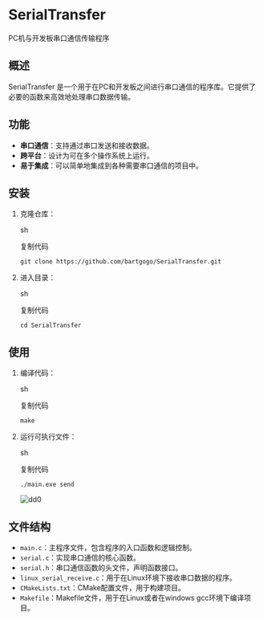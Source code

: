 # SerialTransfer

PC机与开发板串口通信传输程序

## 概述

SerialTransfer 是一个用于在PC和开发板之间进行串口通信的程序库。它提供了必要的函数来高效地处理串口数据传输。

## 功能

- **串口通信**：支持通过串口发送和接收数据。
- **跨平台**：设计为可在多个操作系统上运行。
- **易于集成**：可以简单地集成到各种需要串口通信的项目中。

## 安装

1. 克隆仓库：
   
   sh
   
   复制代码
   
   `git clone https://github.com/bartgogo/SerialTransfer.git`

2. 进入目录：
   
   sh
   
   复制代码
   
   `cd SerialTransfer`

## 使用

1. 编译代码：
   
   sh
   
   复制代码
   
   `make`

2. 运行可执行文件：
   
   sh
   
   复制代码
   
   `./main.exe send`
   
   ![dd0](https://s21.ax1x.com/2024/05/27/pk1Zncd.png)

## 文件结构

- `main.c`：主程序文件，包含程序的入口函数和逻辑控制。
- `serial.c`：实现串口通信的核心函数。
- `serial.h`：串口通信函数的头文件，声明函数接口。
- `linux_serial_receive.c`：用于在Linux环境下接收串口数据的程序。
- `CMakeLists.txt`：CMake配置文件，用于构建项目。
- `Makefile`：Makefile文件，用于在Linux或者在windows gcc环境下编译项目。
